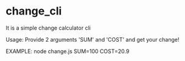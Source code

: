 # change_cli
It is a simple change calculator cli

Usage:
Provide 2 arguments 'SUM' and 'COST' and get your change!

EXAMPLE: node change.js SUM=100 COST=20.9 
